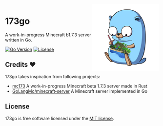 <div>
<img src="/.github/assets/mascot.png" width="220" align="right"  alt="mascot"/>
</div>

# 173go
A work-in-progress Minecraft b1.7.3 server written in Go.

[![Go Version](https://img.shields.io/github/go-mod/go-version/pesekjak/173go?style=for-the-badge)](https://golang.org/)
[![License](https://img.shields.io/github/license/pesekjak/173go?style=for-the-badge&color=107185)](LICENSE)

## Credits ❤️
173go takes inspiration from following projects:

* [mc173](https://github.com/mindstorm38/mc173) A work-in-progress Minecraft beta 1.7.3 server made in Rust
* [GoLangMc/minecraft-server](https://github.com/GoLangMc/minecraft-server) A Minecraft server implemented in Go

## License
173go is free software licensed under the [MIT license](LICENSE).